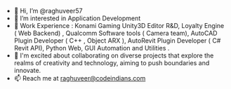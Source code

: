 - 👋 Hi, I’m @raghuveer57
- 👀 I’m interested in Application Development
- 🌱 Work Experience : Konami Gaming
                       Unity3D Editor R&D,
                       Loyalty Engine ( Web Backend) ,
                       Qualcomm Software tools ( Camera team),
                       AutoCAD Plugin Developer ( C++ , Object ARX ),
                       AutoRevit Plugin Developer ( C# Revit API),
                       Python Web, GUI Automation and Utilities .                     
- 💞️ I'm excited about collaborating on diverse projects that explore the realms of creativity and technology, aiming to push boundaries and innovate.
- 📫 Reach me at raghuveer@codeindians.com

<!---
raghuveer57/raghuveer57 is a ✨ special ✨ repository because its `README.md` (this file) appears on your GitHub profile.
You can click the Preview link to take a look at your changes.
--->
